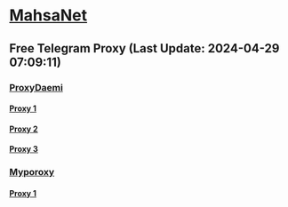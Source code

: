 
# [MahsaNet](https://t.me/mahsa_net)
## Free Telegram Proxy (Last Update: 2024-04-29 07:09:11)
### [ProxyDaemi](https://t.me/ProxyDaemi)
#### [Proxy 1](tg://proxy?server=che-konam-chekar.konam.hahadamn.uk.&port=8085&secret=FpABAiIBhwH8AwOG42xL3Q==)
#### [Proxy 2](tg://proxy?server=mci-nofilter.thanks.hahadamn.uk&port=443&secret=ee1603010200010001fc030386e24c3add76616e2e6e616a76612e636f6d)
#### [Proxy 3](tg://proxy?server=135.181.102.154&port=443&secret=FgMBAgABAAH8AwOG4kw63Q%3D%3D)
### [Myporoxy](https://t.me/Myporoxy)
#### [Proxy 1](tg://proxy?server=cloudflare.com.nokia.com.co.uk.do_yo.want_to.clash_with.this.www.microsoft.com.there_is_no.place_like.localhost.www.bing.com.count_with_me.cyou.net.digikala.com.msn.com.bsi.ir.enamad.ir.now_sudo.again_to_fight.everyone.i_am.the_internet.chegovara.sbs&port=443&secret=FpABAiIBhwH8AwOG42xL3Q==)

    